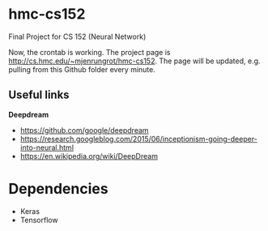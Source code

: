 # hmc-cs152
Final Project for CS 152 (Neural Network)

Now, the crontab is working. The project page is http://cs.hmc.edu/~mjenrungrot/hmc-cs152. The page will be updated, e.g. pulling from this Github folder every minute. 

## Useful links

__Deepdream__
- https://github.com/google/deepdream
- https://research.googleblog.com/2015/06/inceptionism-going-deeper-into-neural.html
- https://en.wikipedia.org/wiki/DeepDream


# Dependencies
- Keras
- Tensorflow
